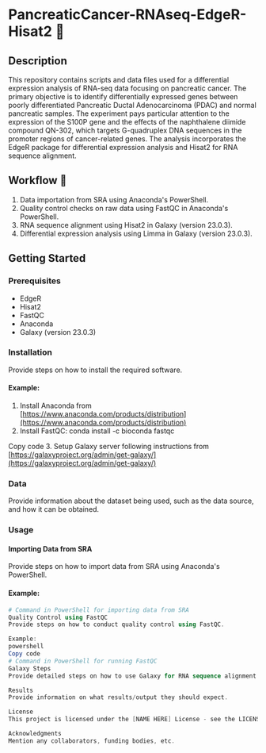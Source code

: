 # PancreaticCancer-RNAseq-EdgeR-Hisat2 🧬

## Description

This repository contains scripts and data files used for a differential expression analysis of RNA-seq data focusing on pancreatic cancer. The primary objective is to identify differentially expressed genes between poorly differentiated Pancreatic Ductal Adenocarcinoma (PDAC) and normal pancreatic samples. The experiment pays particular attention to the expression of the S100P gene and the effects of the naphthalene diimide compound QN-302, which targets G-quadruplex DNA sequences in the promoter regions of cancer-related genes. The analysis incorporates the EdgeR package for differential expression analysis and Hisat2 for RNA sequence alignment.

## Workflow 🧰

1. Data importation from SRA using Anaconda's PowerShell.
2. Quality control checks on raw data using FastQC in Anaconda's PowerShell.
3. RNA sequence alignment using Hisat2 in Galaxy (version 23.0.3).
4. Differential expression analysis using Limma in Galaxy (version 23.0.3).

## Getting Started

### Prerequisites

- EdgeR
- Hisat2
- FastQC
- Anaconda
- Galaxy (version 23.0.3)

### Installation

Provide steps on how to install the required software.

#### Example:
1. Install Anaconda from [https://www.anaconda.com/products/distribution](https://www.anaconda.com/products/distribution)
2. Install FastQC:
conda install -c bioconda fastqc


Copy code
3. Setup Galaxy server following instructions from [https://galaxyproject.org/admin/get-galaxy/](https://galaxyproject.org/admin/get-galaxy/)

### Data

Provide information about the dataset being used, such as the data source, and how it can be obtained.

### Usage

#### Importing Data from SRA
Provide steps on how to import data from SRA using Anaconda's PowerShell.

#### Example:
```powershell
# Command in PowerShell for importing data from SRA
Quality Control using FastQC
Provide steps on how to conduct quality control using FastQC.

Example:
powershell
Copy code
# Command in PowerShell for running FastQC
Galaxy Steps
Provide detailed steps on how to use Galaxy for RNA sequence alignment and differential expression analysis.

Results
Provide information on what results/output they should expect.

License
This project is licensed under the [NAME HERE] License - see the LICENSE.md file for details

Acknowledgments
Mention any collaborators, funding bodies, etc.
